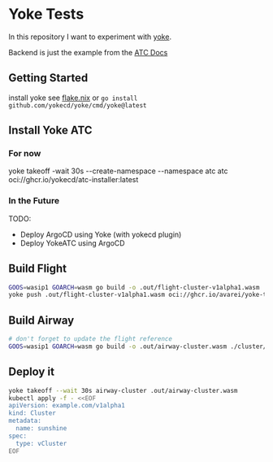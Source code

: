 # Yoke Tests

In this repository I want to experiment with [yoke](https://yokecd.github.io/docs/).

Backend is just the example from the [ATC Docs](https://yokecd.github.io/docs/airtrafficcontroller/atc/)

## Getting Started

install yoke see [flake.nix](./flake.nix) or `go install github.com/yokecd/yoke/cmd/yoke@latest`


## Install Yoke ATC

### For now
yoke takeoff -wait 30s --create-namespace --namespace atc atc oci://ghcr.io/yokecd/atc-installer:latest

### In the Future
TODO:

* Deploy ArgoCD using Yoke (with yokecd plugin)
* Deploy YokeATC using ArgoCD

## Build Flight
```sh
GOOS=wasip1 GOARCH=wasm go build -o .out/flight-cluster-v1alpha1.wasm ./cluster/v1alpha1/flight
yoke push .out/flight-cluster-v1alpha1.wasm oci://ghcr.io/avarei/yoke-test/flight-cluster-v1alpha1:v0.0.0-dirty
```

## Build Airway
```sh
# don't forget to update the flight reference
GOOS=wasip1 GOARCH=wasm go build -o .out/airway-cluster.wasm ./cluster/airway
```

## Deploy it
```sh
yoke takeoff --wait 30s airway-cluster .out/airway-cluster.wasm
kubectl apply -f - <<EOF
apiVersion: example.com/v1alpha1
kind: Cluster
metadata:
  name: sunshine
spec:
  type: vCluster
EOF
```
